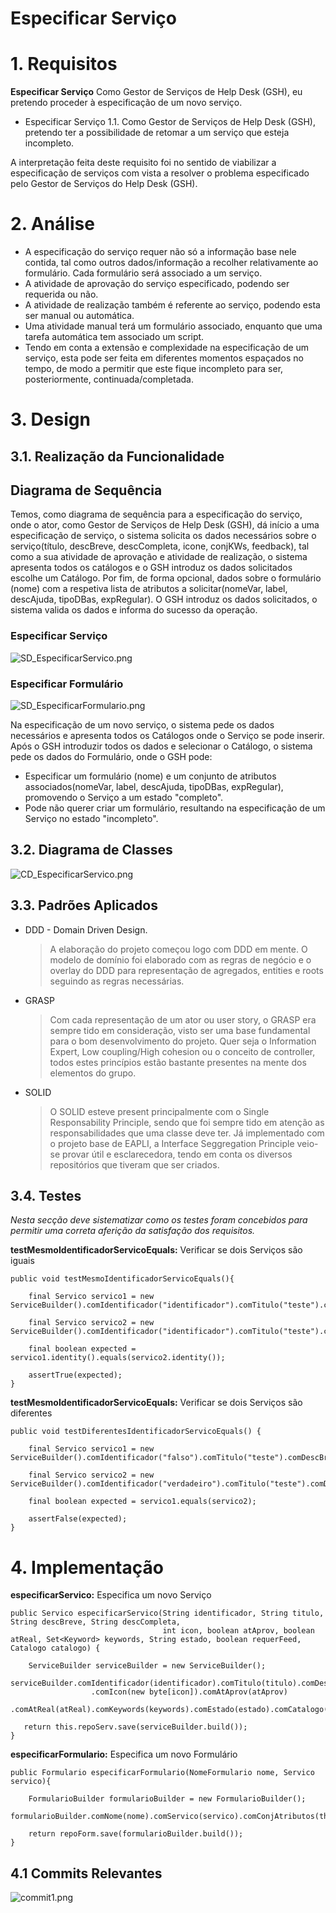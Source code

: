 Especificar Serviço
=======================================


# 1. Requisitos

**Especificar Serviço** Como Gestor de Serviços de Help Desk (GSH), eu pretendo proceder à especificação de um novo serviço.

- Especificar Serviço 1.1. Como Gestor de Serviços de Help Desk (GSH), pretendo ter a possibilidade de retomar a um serviço que esteja incompleto. 

A interpretação feita deste requisito foi no sentido de viabilizar a especificação de serviços com vista a resolver o problema especificado pelo Gestor de Serviços do Help Desk (GSH).

# 2. Análise

- A especificação do serviço requer não só a informação base nele contida, tal como outros dados/informação a recolher relativamente ao formulário. Cada formulário será associado a um serviço.
- A atividade de aprovação do serviço especificado, podendo ser requerida ou não. 
- A atividade de realização também é referente ao serviço, podendo esta ser manual ou automática. 
- Uma atividade manual terá um formulário associado, enquanto que uma tarefa automática tem associado um script.
- Tendo em conta a extensão e complexidade na especificação de um serviço, esta pode ser feita em diferentes momentos espaçados no tempo, de modo a permitir que este fique incompleto para ser, posteriormente, continuada/completada.

# 3. Design

## 3.1. Realização da Funcionalidade

## Diagrama de Sequência ##

Temos, como diagrama de sequência para a especificação do serviço, onde o ator, como Gestor de Serviços de Help Desk (GSH), dá início a uma especificação de serviço, o sistema solicita os dados necessários sobre o serviço(título, descBreve, descCompleta, icone, conjKWs, feedback), tal como a sua atividade de aprovação e atividade de realização, o sistema apresenta todos os catálogos e o GSH introduz os dados solicitados escolhe um Catálogo. Por fim, de forma opcional, dados sobre o formulário (nome) com a respetiva lista de atributos a solicitar(nomeVar, label, descAjuda, tipoDBas, expRegular). O GSH introduz os dados solicitados, o sistema valida os dados e informa do sucesso da operação.

### Especificar Serviço ###
![SD_EspecificarServico.png](SD_EspecificarServico.png)

### Especificar Formulário ###
![SD_EspecificarFormulario.png](SD_EspecificarFormulario.png)

Na especificação de um novo serviço, o sistema pede os dados necessários e apresenta todos os Catálogos onde o Serviço se pode inserir. Após o GSH introduzir todos os dados e selecionar o Catálogo, o sistema pede os dados do Formulário, onde o GSH pode:

- Especificar um formulário (nome) e um conjunto de atributos associados(nomeVar, label, descAjuda, tipoDBas, expRegular), promovendo o Serviço a um estado "completo".
- Pode não querer criar um formulário, resultando na especificação de um Serviço no estado "incompleto".

## 3.2. Diagrama de Classes

![CD_EspecificarServico.png](CD_EspecificarServico.png)

## 3.3. Padrões Aplicados

* DDD - Domain Driven Design.
  >A elaboração do projeto começou logo com DDD em mente. O modelo de domínio foi elaborado com as regras de negócio e o overlay do DDD para representação de agregados, entities e roots seguindo as regras necessárias.

* GRASP
  >Com cada representação de um ator ou user story, o GRASP era sempre tido em consideração, visto ser uma base fundamental para o bom desenvolvimento do projeto.
  > Quer seja o Information Expert, Low coupling/High cohesion ou o conceito de controller, todos estes princípios estão bastante presentes na mente dos elementos do grupo.

* SOLID
  > O SOLID esteve present principalmente com o Single Responsability Principle, sendo que foi sempre tido em atenção as responsabilidades que uma classe deve ter.
  >Já implementado com o projeto base de EAPLI, a Interface Seggregation Principle veio-se provar útil e esclarecedora, tendo em conta os diversos repositórios que tiveram que ser criados.

## 3.4. Testes 
*Nesta secção deve sistematizar como os testes foram concebidos para permitir uma correta aferição da satisfação dos requisitos.*

**testMesmoIdentificadorServicoEquals:** Verificar se dois Serviços são iguais

    public void testMesmoIdentificadorServicoEquals(){

        final Servico servico1 = new ServiceBuilder().comIdentificador("identificador").comTitulo("teste").comDescBreve("teste").comDescComp("teste").build();

        final Servico servico2 = new ServiceBuilder().comIdentificador("identificador").comTitulo("teste").comDescBreve("teste").comDescComp("teste").build();

        final boolean expected = servico1.identity().equals(servico2.identity());

        assertTrue(expected);
    }

**testMesmoIdentificadorServicoEquals:** Verificar se dois Serviços são diferentes

    public void testDiferentesIdentificadorServicoEquals() {

        final Servico servico1 = new ServiceBuilder().comIdentificador("falso").comTitulo("teste").comDescBreve("teste").comDescComp("teste").build();

        final Servico servico2 = new ServiceBuilder().comIdentificador("verdadeiro").comTitulo("teste").comDescBreve("teste").comDescComp("teste").build();

        final boolean expected = servico1.equals(servico2);

        assertFalse(expected);
    }

# 4. Implementação

**especificarServico:** Especifica um novo Serviço

    public Servico especificarServico(String identificador, String titulo, String descBreve, String descCompleta,
                                      int icon, boolean atAprov, boolean atReal, Set<Keyword> keywords, String estado, boolean requerFeed, Catalogo catalogo) {

        ServiceBuilder serviceBuilder = new ServiceBuilder();
        serviceBuilder.comIdentificador(identificador).comTitulo(titulo).comDescBreve(descBreve).comDescComp(descCompleta)
                      .comIcon(new byte[icon]).comAtAprov(atAprov)
                      .comAtReal(atReal).comKeywords(keywords).comEstado(estado).comCatalogo(catalogo).comRequerFeedback(requerFeed);

       return this.repoServ.save(serviceBuilder.build());
    }

**especificarFormulario:** Especifica um novo Formulário

    public Formulario especificarFormulario(NomeFormulario nome, Servico servico){

        FormularioBuilder formularioBuilder = new FormularioBuilder();
        formularioBuilder.comNome(nome).comServico(servico).comConjAtributos(this.conjAtrib);

        return repoForm.save(formularioBuilder.build());
    }

## 4.1 Commits Relevantes

![commit1.png](commit1.png)



